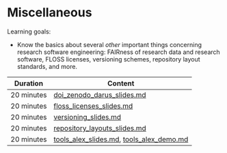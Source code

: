 # Miscellaneous

Learning goals:

- Know the basics about several *other* important things concerning research software engineering: FAIRness of research data and research software, FLOSS licenses, versioning schemes, repository layout standards, and more.

| Duration | Content |
| --- | --- |
| 20 minutes | [doi_zenodo_darus_slides.md](https://github.com/Simulation-Software-Engineering/Lecture-Material/blob/main/06_miscellaneous/doi_zenodo_darus_slides.md) |
| 20 minutes | [floss_licenses_slides.md](https://github.com/Simulation-Software-Engineering/Lecture-Material/blob/main/06_miscellaneous/floss_licenses_slides.md) |
| 20 minutes | [versioning_slides.md](https://github.com/Simulation-Software-Engineering/Lecture-Material/blob/main/06_miscellaneous/versioning_slides.md) |
| 20 minutes | [repository_layouts_slides.md](https://github.com/Simulation-Software-Engineering/Lecture-Material/blob/main/06_miscellaneous/repository_layout_slides.md) |
| 20 minutes | [tools_alex_slides.md](https://github.com/Simulation-Software-Engineering/Lecture-Material/blob/main/06_miscellaneous/tools_alex_slides.md), [tools_alex_demo.md](https://github.com/Simulation-Software-Engineering/Lecture-Material/blob/main/06_miscellaneous/tools_alex_demo.md) |

